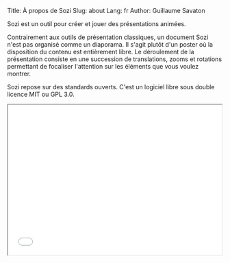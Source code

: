 Title: À propos de Sozi
Slug: about
Lang: fr
Author: Guillaume Savaton

Sozi est un outil pour créer et jouer des présentations animées.

Contrairement aux outils de présentation classiques, un document Sozi n'est pas organisé comme un diaporama.
Il s'agit plutôt d'un poster où la disposition du contenu est entièrement libre.
Le déroulement de la présentation consiste en une succession de translations, zooms et rotations
permettant de focaliser l'attention sur les éléments que vous voulez montrer.

Sozi repose sur des standards ouverts.
C'est un logiciel libre sous double licence MIT ou GPL 3.0.

<iframe width="500px" height="350px" src="|filename|/images/ceci-nest-pas-un-diaporama.fast.svg">
</iframe>

